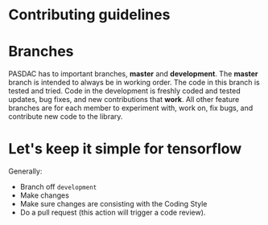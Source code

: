 Contributing guidelines
=======================

# Branches
PASDAC has to important branches, **master** and **development**. The **master** branch is intended to always be in working order. The code in this branch is tested and tried. Code in the development is freshly coded and tested updates, bug fixes, and new contributions that **work**. All other feature branches are for each member to experiment with, work on, fix bugs, and contribute new code to the library.

# Let's keep it simple for tensorflow

Generally:
- Branch off `development`
- Make changes
- Make sure changes are consisting with the Coding Style
- Do a pull request (this action will trigger a code review).
